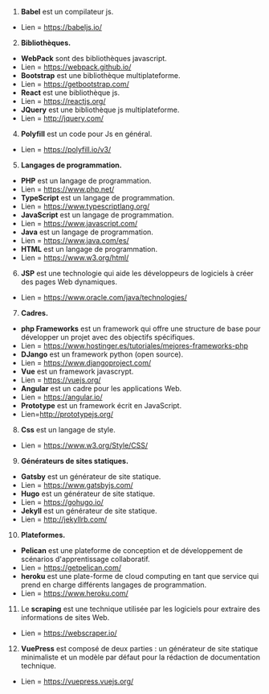 1. **Babel** est un compilateur js.
- Lien = https://babeljs.io/

2. **Bibliothèques.**
- **WebPack** sont des bibliothèques javascript.
- Lien = https://webpack.github.io/
- **Bootstrap** est une bibliothèque multiplateforme.
- Lien = https://getbootstrap.com/
- **React** est une bibliothèque js.
- Lien = https://reactjs.org/
- **JQuery** est une bibliothèque js multiplateforme.
- Lien = http://jquery.com/

4. **Polyfill** est un code pour Js en général.
- Lien = https://polyfill.io/v3/
5. **Langages de programmation.**
- **PHP** est un langage de programmation.
- Lien = https://www.php.net/
- **TypeScript** est un langage de programmation.
- Lien = https://www.typescriptlang.org/
- **JavaScript** est un langage de programmation.
- Lien = https://www.javascript.com/
- **Java** est un langage de programmation.
- Lien = https://www.java.com/es/
- **HTML** est un langage de programmation.
- Lien = https://www.w3.org/html/

6. **JSP** est une technologie qui aide les développeurs de logiciels à créer des pages Web dynamiques.
- Lien = https://www.oracle.com/java/technologies/

7. **Cadres.**
- **php Frameworks** est un framework qui offre une structure de base pour développer un projet avec des objectifs spécifiques.
- Lien = https://www.hostinger.es/tutoriales/mejores-frameworks-php
- **DJango** est un framework python (open source).
- Lien = https://www.djangoproject.com/
- **Vue** est un framework javascrypt.
- Lien = https://vuejs.org/
- **Angular** est un cadre pour les applications Web.
- Lien = https://angular.io/
- **Prototype** est un framework écrit en JavaScript.
- Lien=http://prototypejs.org/

8. **Css** est un langage de style.
- Lien = https://www.w3.org/Style/CSS/

9. **Générateurs de sites statiques.**
- **Gatsby** est un générateur de site statique.
- Lien = https://www.gatsbyjs.com/
- **Hugo** est un générateur de site statique.
- Lien = https://gohugo.io/
- **Jekyll** est un générateur de site statique.
- Lien = http://jekyllrb.com/

10. **Plateformes.**
- **Pelican** est une plateforme de conception et de développement de scénarios d'apprentissage collaboratif.
- Lien = https://getpelican.com/
- **heroku** est une plate-forme de cloud computing en tant que service qui prend en charge différents langages de programmation.
- Lien = https://www.heroku.com/
11. Le **scraping** est une technique utilisée par les logiciels pour extraire des informations de sites Web.
- Lien = https://webscraper.io/
12. **VuePress** est composé de deux parties : un générateur de site statique minimaliste et un modèle par défaut pour la rédaction de documentation technique.
- Lien = https://vuepress.vuejs.org/